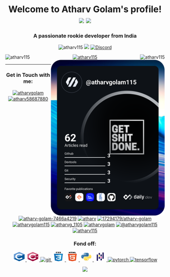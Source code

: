 <h1 align="center">
    Welcome to Atharv Golam's profile!
    <img src="https://media.giphy.com/media/hvRJCLFzcasrR4ia7z/giphy.gif" width="40">
    <!-- <img src="https://user-images.githubusercontent.com/86460457/165212975-8d977ede-fed9-443b-9dec-f03895497c35.png"> -->
    <a href="https://git.io/typing-svg">
        <img
            src="https://readme-typing-svg.herokuapp.com?font=Cascadia+Code+&size=20&duration=4000&color=A100FF&center=true&vCenter=true&width=450&height=45&lines=Always+Learning+new+things;Developing+Real+World+Sloutions!!" /></a>
</h1>
<h3 align="center">A passionate rookie developer from India</h3>

<p align="center">
    <img src="https://komarev.com/ghpvc/?username=atharv115&label=Visitors&style=plastic" alt="atharv115" />
    <a href="https://github.com/Atharv115?tab=followers" alt="GitHub Followers" title="GitHub Followers">
        <img src="https://img.shields.io/github/followers/atharv115?logo=github&style=plastic" /></a>
    <a href="https://discord.com/channels/908991103749984256" alt="Discord" title="Atharv Golam's Server">
        <img alt="Discord"
            src="https://img.shields.io/discord/908991103749984256?color=blue&logo=discord&logoColor=white&style=plastic"></a>
</p>
<p>
    <a href="https://github.com/anuraghazra/github-readme-stats"><img align="left"
            src="https://github-readme-stats.vercel.app/api?username=atharv115&show_icons=true&include_all_commits=true&hide_border=true&theme=jolly&border_radius=30&line_height=28&icon_color=68f8f1"
            alt="atharv115" /></a>
            <a href="https://github.com/anuraghazra/github-readme-stats"><img align="right"
            src="https://github-readme-stats.vercel.app/api/top-langs/?username=atharv115&langs_count=2&layout=compact&show_icons=true&hide_border=true&theme=jolly&border_radius=30&line_height=28&icon_color=68f8f1"
            alt="atharv115" /></a>
            <a href="https://app.daily.dev/atharvgolam115"><img align="right"
            src="https://github.com/Atharv115/Atharv115/blob/main/devcard.svg" width="360"
            alt="Atharv Golam's Dev Card" /></a>
</p>
<p align="center"> <a href="https://github.com/ryo-ma/github-profile-trophy"><img
            src="https://github-profile-trophy.vercel.app/?username=atharv115&hide_border=true&no-bg=true&theme=dracula&margin-w=15&margin-h=15&column=3&no-frame=true"
            alt="atharv115" /></a>
</p>

***
<h3 align="center">Get in Touch with me:</h3>
<p align="center">
    <a href="https://www.behance.net/atharvgolam" target="blank"><img align="center"
            src="https://raw.githubusercontent.com/rahuldkjain/github-profile-readme-generator/master/src/images/icons/Social/behance.svg"
            alt="atharvgolam" height="30" width="40" /></a>
    <a href="https://twitter.com/atharv58687880" target="blank"><img align="center"
            src="https://raw.githubusercontent.com/rahuldkjain/github-profile-readme-generator/master/src/images/icons/Social/twitter.svg"
            alt="atharv58687880" height="30" width="40" /></a>
    <a href="https://linkedin.com/in/atharv-golam-7466a4219" target="blank"><img align="center"
            src="https://raw.githubusercontent.com/rahuldkjain/github-profile-readme-generator/master/src/images/icons/Social/linked-in-alt.svg"
            alt="atharv-golam-7466a4219" height="30" width="40" /></a>
    <a href="https://dev.to/atharv" target="blank"><img align="center"
            src="https://www.vectorlogo.zone/logos/devto/devto-icon.svg" alt="atharv" height="40" width="40" /></a>
    <a href="https://stackoverflow.com/users/17294179/atharv-golam" target="blank"><img align="center"
            src="https://raw.githubusercontent.com/rahuldkjain/github-profile-readme-generator/master/src/images/icons/Social/stack-overflow.svg"
            alt="17294179/atharv-golam" height="30" width="40" /></a>
    <a href="https://www.hackerrank.com/atharvgolam115" target="blank"><img align="center"
            src="https://raw.githubusercontent.com/rahuldkjain/github-profile-readme-generator/master/src/images/icons/Social/hackerrank.svg"
            alt="atharvgolam115" height="30" width="40" /></a>
    <a href="https://www.codechef.com/users/atharvg_1105" target="blank"><img align="center"
            src="https://cdn.jsdelivr.net/npm/simple-icons@3.1.0/icons/codechef.svg" alt="atharvg_1105" height="30"
            width="40" /></a>
    <a href="https://codeforces.com/profile/atharvgolam" target="blank"><img align="center"
            src="https://raw.githubusercontent.com/rahuldkjain/github-profile-readme-generator/master/src/images/icons/Social/codeforces.svg"
            alt="atharvgolam" height="30" width="40" /></a>
    <a href="https://www.hackerearth.com/@atharvgolam115" target="blank"><img align="center"
            src="https://raw.githubusercontent.com/rahuldkjain/github-profile-readme-generator/master/src/images/icons/Social/hackerearth.svg"
            alt="@atharvgolam115" height="30" width="40" /></a>
    <a href="https://www.leetcode.com/atharv115" target="blank"><img align="center"
            src="https://raw.githubusercontent.com/rahuldkjain/github-profile-readme-generator/master/src/images/icons/Social/leet-code.svg"
            alt="atharv115" height="30" width="40" /></a>
</p>
<h3 align="center">Fond off:</h3>
<p align="center">
    <a href="https://www.cprogramming.com/" target="_blank" rel="noreferrer">
        <img src="https://raw.githubusercontent.com/devicons/devicon/master/icons/c/c-original.svg" alt="c" width="40"
            height="30" />
    </a>
    <a href="https://www.w3schools.com/cpp/" target="_blank" rel="noreferrer">
        <img src="https://raw.githubusercontent.com/devicons/devicon/master/icons/cplusplus/cplusplus-original.svg"
            alt="cplusplus" width="40" height="30" />
    </a>
    <a href="https://git-scm.com/" target="_blank" rel="noreferrer">
        <img src="https://www.vectorlogo.zone/logos/git-scm/git-scm-icon.svg" alt="git" width="40" height="30" />
    </a>
    <a href="https://www.w3schools.com/css/" target="_blank" rel="noreferrer">
        <img src="https://raw.githubusercontent.com/devicons/devicon/master/icons/css3/css3-original-wordmark.svg"
            alt="css3" width="40" height="30" />
    </a>
    <a href="https://www.w3.org/html/" target="_blank" rel="noreferrer">
        <img src="https://raw.githubusercontent.com/devicons/devicon/master/icons/html5/html5-original-wordmark.svg"
            alt="html5" width="40" height="30" />
    </a>
    <a href="https://www.python.org" target="_blank" rel="noreferrer">
        <img src="https://raw.githubusercontent.com/devicons/devicon/master/icons/python/python-original.svg"
            alt="python" width="40" height="30" />
    </a>
    <a href="https://pandas.pydata.org/" target="_blank" rel="noreferrer">
        <img src="https://raw.githubusercontent.com/devicons/devicon/2ae2a900d2f041da66e950e4d48052658d850630/icons/pandas/pandas-original.svg"
            alt="pandas" width="40" height="30" />
    </a>
    <a href="https://pytorch.org/" target="_blank" rel="noreferrer">
        <img src="https://www.vectorlogo.zone/logos/pytorch/pytorch-icon.svg" alt="pytorch" width="30" height="30" />
    </a>
    <a href="https://www.tensorflow.org" target="_blank" rel="noreferrer">
        <img src="https://www.vectorlogo.zone/logos/tensorflow/tensorflow-icon.svg" alt="tensorflow" width="30"
            height="30" />
    </a>

<!-- [![Readme Quotes](https://quotes-github-readme.vercel.app/api?type=vertical&theme=catppuccin)](https://github.com/piyushsuthar/github-readme-quotes) -->
<p align="center">
  <img src="https://capsule-render.vercel.app/api?type=waving&color=gradient&height=110&section=footer&animation=twinkling"/>
</p>